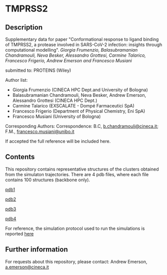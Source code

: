 # TMPRSS2

## Description
Supplementary data for paper "Conformational response to ligand binding of TMPRSS2, a protease involved in SARS-CoV-2 infection: insights through computational modelling".
*Giorgia Frumenzio, Balasubramanian Chandramouli, Neva Besker, Alessandro Grottesi, Carmine Talarico, Francesco Frigerio, Andrew Emerson and Francesco Musiani*

submitted to: PROTEINS (Wiley)

Author list: 
- Giorgia Frumenzio (CINECA HPC Dept.and University of Bologna)
- Balasubramanian Chandramouli, Neva Besker, Andrew Emerson, Alessandro Grottesi (CINECA HPC Dept.)
- Carmine Talarico (EXSCALATE - Dompé Farmaceutici SpA)
- Francesco Frigerio (Department of Physical Chemistry, Eni SpA)
- Francesco Musiani (University of Bologna)

Corresponding Authors: Correspondence: B.C, b.chandramouli@cineca.it; F.M., francesco.musiani@unibo.it

If accepted the full reference will be included here.

## Contents
This repository contains representative structures of the clusters obtained from the simulaton trajectories. There are 4 pdb files, where each file contains 100 structures (backbone only).

[pdb1](C1.pdb)

[pdb2](C2.pdb)

[pdb3](C3.pdb)

[pdb4](C4.pdb)

For reference, the simulation protocol used to run the simulations is reported [here](README.txt)
## Further information
For requests about this repository, please contact: Andrew Emerson, a.emerson@cineca.it 

